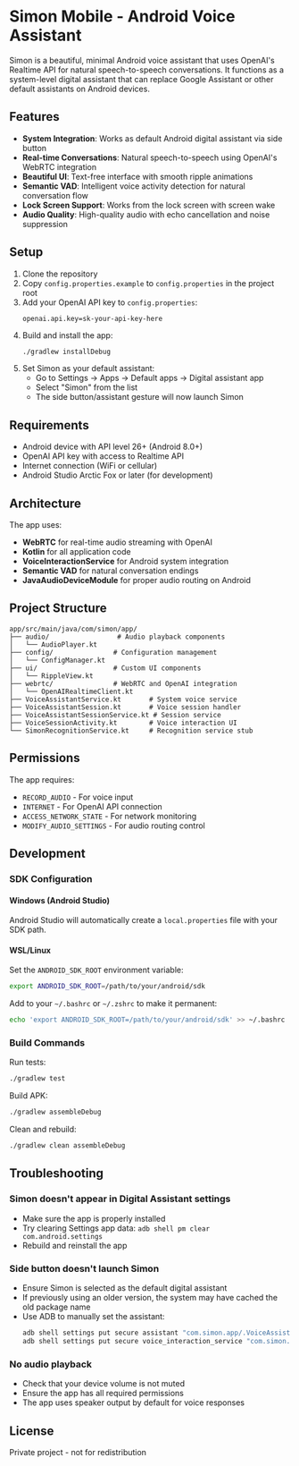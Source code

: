 # Simon Mobile - Android Voice Assistant

Simon is a beautiful, minimal Android voice assistant that uses OpenAI's Realtime API for natural speech-to-speech conversations. It functions as a system-level digital assistant that can replace Google Assistant or other default assistants on Android devices.

## Features

- **System Integration**: Works as default Android digital assistant via side button
- **Real-time Conversations**: Natural speech-to-speech using OpenAI's WebRTC integration
- **Beautiful UI**: Text-free interface with smooth ripple animations
- **Semantic VAD**: Intelligent voice activity detection for natural conversation flow
- **Lock Screen Support**: Works from the lock screen with screen wake
- **Audio Quality**: High-quality audio with echo cancellation and noise suppression

## Setup

1. Clone the repository
2. Copy `config.properties.example` to `config.properties` in the project root
3. Add your OpenAI API key to `config.properties`:
   ```properties
   openai.api.key=sk-your-api-key-here
   ```
4. Build and install the app:
   ```bash
   ./gradlew installDebug
   ```
5. Set Simon as your default assistant:
   - Go to Settings → Apps → Default apps → Digital assistant app
   - Select "Simon" from the list
   - The side button/assistant gesture will now launch Simon

## Requirements

- Android device with API level 26+ (Android 8.0+)
- OpenAI API key with access to Realtime API
- Internet connection (WiFi or cellular)
- Android Studio Arctic Fox or later (for development)

## Architecture

The app uses:
- **WebRTC** for real-time audio streaming with OpenAI
- **Kotlin** for all application code
- **VoiceInteractionService** for Android system integration
- **Semantic VAD** for natural conversation endings
- **JavaAudioDeviceModule** for proper audio routing on Android

## Project Structure

```
app/src/main/java/com/simon/app/
├── audio/                 # Audio playback components
│   └── AudioPlayer.kt
├── config/               # Configuration management
│   └── ConfigManager.kt
├── ui/                   # Custom UI components
│   └── RippleView.kt
├── webrtc/               # WebRTC and OpenAI integration
│   └── OpenAIRealtimeClient.kt
├── VoiceAssistantService.kt       # System voice service
├── VoiceAssistantSession.kt       # Voice session handler
├── VoiceAssistantSessionService.kt # Session service
├── VoiceSessionActivity.kt        # Voice interaction UI
└── SimonRecognitionService.kt     # Recognition service stub
```

## Permissions

The app requires:
- `RECORD_AUDIO` - For voice input
- `INTERNET` - For OpenAI API connection
- `ACCESS_NETWORK_STATE` - For network monitoring
- `MODIFY_AUDIO_SETTINGS` - For audio routing control

## Development

### SDK Configuration

#### Windows (Android Studio)
Android Studio will automatically create a `local.properties` file with your SDK path.

#### WSL/Linux
Set the `ANDROID_SDK_ROOT` environment variable:
```bash
export ANDROID_SDK_ROOT=/path/to/your/android/sdk
```

Add to your `~/.bashrc` or `~/.zshrc` to make it permanent:
```bash
echo 'export ANDROID_SDK_ROOT=/path/to/your/android/sdk' >> ~/.bashrc
```

### Build Commands

Run tests:
```bash
./gradlew test
```

Build APK:
```bash
./gradlew assembleDebug
```

Clean and rebuild:
```bash
./gradlew clean assembleDebug
```

## Troubleshooting

### Simon doesn't appear in Digital Assistant settings
- Make sure the app is properly installed
- Try clearing Settings app data: `adb shell pm clear com.android.settings`
- Rebuild and reinstall the app

### Side button doesn't launch Simon
- Ensure Simon is selected as the default digital assistant
- If previously using an older version, the system may have cached the old package name
- Use ADB to manually set the assistant:
  ```bash
  adb shell settings put secure assistant "com.simon.app/.VoiceAssistantService"
  adb shell settings put secure voice_interaction_service "com.simon.app/.VoiceAssistantService"
  ```

### No audio playback
- Check that your device volume is not muted
- Ensure the app has all required permissions
- The app uses speaker output by default for voice responses

## License

Private project - not for redistribution